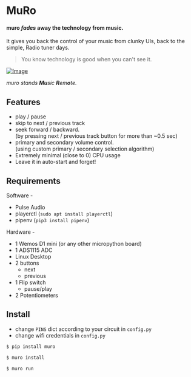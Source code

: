 # MuRo

#### muro _fades_ away the technology from music.

It gives you back the control of your music from clunky UIs, back to the simple, Radio tuner days.

> You know technology is good when you can't see it.

[![Image](https://i.ytimg.com/vi/CCR-VEiEPvM/hqdefault.jpg?sqp=-oaymwEZCPYBEIoBSFXyq4qpAwsIARUAAIhCGAFwAQ==&rs=AOn4CLATrtLlBf9mHIXqsxjK2pERERwJBg)](https://www.youtube.com/watch?v=CCR-VEiEPvM)

_muro stands **Mu**sic **R**em**o**te._

## Features

-   play / pause
-   skip to next / previous track
-   seek forward / backward.  
    (by pressing next / previous track button for more than ~0.5 sec)
-   primary and secondary volume control.  
    (using custom primary / secondary selection algorithm)
-   Extremely minimal (close to 0) CPU usage
-   Leave it in auto-start and forget!

## Requirements

Software -

-   Pulse Audio
-   playerctl (`sudo apt install playerctl`)
-   pipenv (`pip3 install pipenv`)

Hardware -

-   1 Wemos D1 mini (or any other micropython board)
-   1 ADS1115 ADC
-   Linux Desktop
-   2 buttons
    -   next
    -   previous
-   1 Flip switch
    -   pause/play
-   2 Potentiometers

## Install

-   change `PINS` dict according to your circuit in `config.py`
-   change wifi credentials in `config.py`

```sh
$ pip install muro

$ muro install

$ muro run
```
